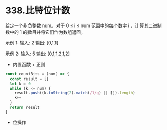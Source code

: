 # 338.比特位计数
给定一个非负整数 num。对于 0 ≤ i ≤ num 范围中的每个数字 i ，计算其二进制数中的 1 的数目并将它们作为数组返回。

示例 1:
输入: 2
输出: [0,1,1]

示例 2:
输入: 5
输出: [0,1,1,2,1,2]

- 内置函数 + 正则
```js
const countBits = (num) => {
  const result = []
  let k = 0
  while (k <= num) {
    result.push((k.toString(2).match(/1/g) || []).length)
    k++
  }
  return result
}
```

- 位操作
```js

```